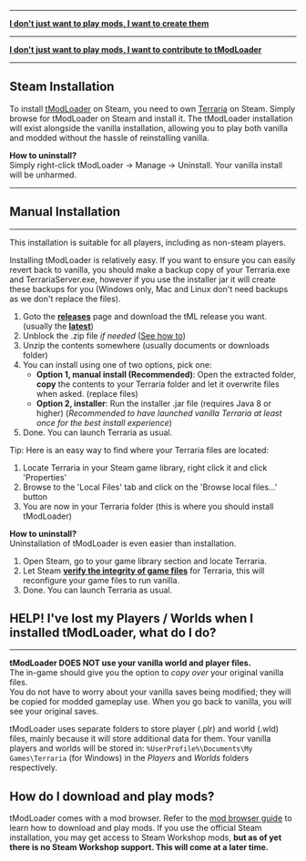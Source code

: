 ___

**[I don't just want to play mods, I want to create them](tModLoader-guide-for-developers)**

___

**[I don't just want to play mods, I want to contribute to tModLoader](tModLoader-guide-for-contributors)**

___

## Steam Installation
To install [tModLoader](https://store.steampowered.com/app/1281930/tModLoader) on Steam, you need to own [Terraria](https://store.steampowered.com/app/105600/Terraria) on Steam.
Simply browse for tModLoader on Steam and install it.
The tModLoader installation will exist alongside the vanilla installation, allowing you to play both vanilla and modded without the hassle of reinstalling vanilla.

**How to uninstall?** <br>
Simply right-click tModLoader -> Manage -> Uninstall.
Your vanilla install will be unharmed.
___

## Manual Installation
___
This installation is suitable for all players, including as non-steam players.

Installing tModLoader is relatively easy. If you want to ensure you can easily revert back to vanilla, you should make a backup copy of your Terraria.exe and TerrariaServer.exe, however if you use the installer jar it will create these backups for you (Windows only, Mac and Linux don't need backups as we don't replace the files).

1. Goto the **[releases](https://github.com/tModLoader/tModLoader/releases)** page and download the tML release you want. (usually the **[latest](https://github.com/tModLoader/tModLoader/releases/latest)**)
2. Unblock the .zip file _if needed_ ([See how to](https://thirtysix.zendesk.com/hc/en-us/articles/202921675-How-to-Unblock-a-File-Downloaded-from-an-Email-or-the-Internet))
3. Unzip the contents somewhere (usually documents or downloads folder)
4. You can install using one of two options, pick one:
    * **Option 1, manual install (Recommended)**: Open the extracted folder, **copy** the contents to your Terraria folder and let it overwrite files when asked. (replace files)
    * **Option 2, installer**: Run the installer .jar file (requires Java 8 or higher) (_Recommended to have launched vanilla Terraria at least once for the best install experience_)
5. Done. You can launch Terraria as usual.

Tip: Here is an easy way to find where your Terraria files are located:

1. Locate Terraria in your Steam game library, right click it and click 'Properties'
2. Browse to the 'Local Files' tab and click on the 'Browse local files...' button
3. You are now in your Terraria folder (this is where you should install tModLoader)

**How to uninstall?** <br>
Uninstallation of tModLoader is even easier than installation.

1. Open Steam, go to your game library section and locate Terraria.
2. Let Steam **[verify the integrity of game files](https://support.steampowered.com/kb_article.php?ref=2037-QEUH-3335)** for Terraria, this will reconfigure your game files to run vanilla.
4. Done. You can launch Terraria as usual.

## HELP! I've lost my Players / Worlds when I installed tModLoader, what do I do?
___
**tModLoader DOES NOT use your vanilla world and player files.** <br>
The in-game should give you the option to _copy over_ your original vanilla files.<br>
You do not have to worry about your vanilla saves being modified; they will be copied for modded gameplay use. When you go back to vanilla, you will see your original saves.<br>

tModLoader uses separate folders to store player (.plr) and world (.wld) files, mainly because it will store additional data for them. Your vanilla players and worlds will be stored in: `%UserProfile%\Documents\My Games\Terraria` (for Windows) in the _Players_ and _Worlds_ folders respectively.

## How do I download and play mods?
tModLoader comes with a mod browser. Refer to the [mod browser guide](Mod-Browser) to learn how to download and play mods. If you use the official Steam installation, you may get access to Steam Workshop mods, **but as of yet there is no Steam Workshop support. This will come at a later time.**